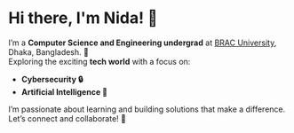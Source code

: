 # Hi there, I'm Nida! 👋  

I’m a **Computer Science and Engineering undergrad** at [BRAC University](https://www.bracu.ac.bd/), Dhaka, Bangladesh. 🚀  
Exploring the exciting **tech world** with a focus on:  
- **Cybersecurity 🔒**  
- **Artificial Intelligence 🤖**  

I’m passionate about learning and building solutions that make a difference. Let’s connect and collaborate! 🌟  

